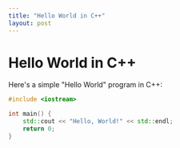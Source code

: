 ```yaml
---
title: "Hello World in C++"
layout: post
---
```


# Hello World in C++

Here's a simple "Hello World" program in C++:

```cpp
#include <iostream>

int main() {
    std::cout << "Hello, World!" << std::endl;
    return 0;
}
